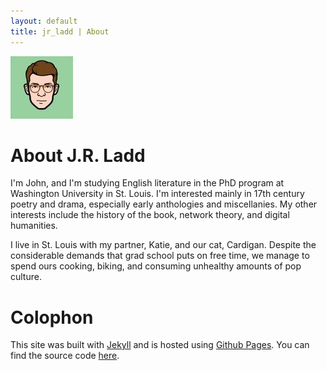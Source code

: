 ```yaml
---
layout: default
title: jr_ladd | About
---
```


![It's me! Sort of.](/images/jrl_imadeface.jpg "Made this with iMadeFace for iPhone. Some days it works out that Katie has a different phone.")

# About J.R. Ladd

I'm John, and I'm studying English literature in the PhD program at Washington University in St. Louis. I'm interested mainly in 17th century poetry and drama, especially early anthologies and miscellanies. My other interests include the history of the book, network theory, and digital humanities.

I live in St. Louis with my partner, Katie, and our cat, Cardigan. Despite the considerable demands that grad school puts on free time, we manage to spend ours cooking, biking, and consuming unhealthy amounts of pop culture.

# Colophon

This site was built with [Jekyll][] and is hosted using [Github Pages][]. You can find the source code [here][my repo].

[Jekyll]: http://jekyllrb.com
[Github Pages]: http://pages.github.com
[my repo]: http://github.com/jrladd/jrladd.github.io
